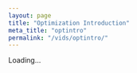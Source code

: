 ```yaml
---
layout: page
title: "Optimization Introduction"
meta_title: "optintro"
permalink: "/vids/optintro/"
---
```



<html>
<head>
<script>

function setCookie(cname,cvalue,exdays) {
    var d = new Date();
    d.setTime(d.getTime() + (exdays*24*60*60*1000));
    var expires = "expires=" + d.toGMTString();
    document.cookie = cname + "=" + cvalue + ";" + expires + ";path=/";
}

function getCookie(cname) {
    var name = cname + "=";
    var decodedCookie = decodeURIComponent(document.cookie);
    var ca = decodedCookie.split(';');
    for(var i = 0; i < ca.length; i++) {
        var c = ca[i];
        while (c.charAt(0) == ' ') {
            c = c.substring(1);
        }
        if (c.indexOf(name) == 0) {
            return c.substring(name.length, c.length);
        }
    }
    return "";
}

function checkCookie() {
    var vidchoice=getCookie("optintro");
    if (vidchoice==1){window.location.href = "https://ximera.osu.edu/calcvids2019/in/c/optintro";}
    else if (vidchoice==2){window.location.href = "https://ximera.osu.edu/calcvids2019/in/o/optintro";}
    else if (vidchoice==3){window.location.href = "https://ximera.osu.edu/calcvids2019/in/v/optintro";}
    else if (vidchoice==4){window.location.href = "https://ximera.osu.edu/calcvids2019/nin/c/optintro";}
    else if (vidchoice==5){window.location.href = "https://ximera.osu.edu/calcvids2019/nin/o/optintro";}
    else if (vidchoice==6){window.location.href = "https://ximera.osu.edu/calcvids2019/nin/v/optintro";}
    else {
      var forwardchoice=Math.random();
      if (forwardchoice <= (1/6) ){
        setCookie("optintro", 1, 365);
        checkCookie();
        }
      else if (forwardchoice <= (2/6) ){
        setCookie("optintro", 2, 365);
        checkCookie();
        }
      else if (forwardchoice <= (3/6) ){
        setCookie("optintro", 3, 365);
        checkCookie();
        }
        else if (forwardchoice <= (4/6) ){
          setCookie("optintro", 4, 365);
          checkCookie();
          }
          else if (forwardchoice <= (5/6) ){
            setCookie("optintro", 5, 365);
            checkCookie();
            }
      else {
        setCookie("optintro", 6, 365);
        checkCookie();
        }
      }
}



</script>
</head>
<body onload="checkCookie()">
Loading...
</body>
</html>
